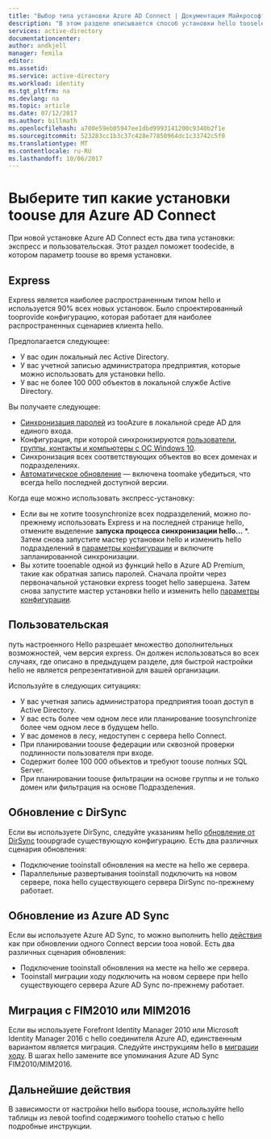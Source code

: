 ```yaml
---
title: "Выбор типа установки Azure AD Connect | Документация Майкрософт"
description: "В этом разделе описывается способ установки hello tooselect введите toouse для Azure AD Connect"
services: active-directory
documentationcenter: 
author: andkjell
manager: femila
editor: 
ms.assetid: 
ms.service: active-directory
ms.workload: identity
ms.tgt_pltfrm: na
ms.devlang: na
ms.topic: article
ms.date: 07/12/2017
ms.author: billmath
ms.openlocfilehash: a700e59eb05947ee1dbd9993141200c9340b2f1e
ms.sourcegitcommit: 523283cc1b3c37c428e77850964dc1c33742c5f0
ms.translationtype: MT
ms.contentlocale: ru-RU
ms.lasthandoff: 10/06/2017
---
```

# <a name="select-which-installation-type-toouse-for-azure-ad-connect"></a>Выберите тип какие установки toouse для Azure AD Connect
При новой установке Azure AD Connect есть два типа установки: экспресс и пользовательская. Этот раздел поможет toodecide, в котором параметр toouse во время установки.

## <a name="express"></a>Express
Express является наиболее распространенным типом hello и используется 90% всех новых установок. Было спроектированный tooprovide конфигурацию, которая работает для наиболее распространенных сценариев клиента hello.

Предполагается следующее:

- У вас один локальный лес Active Directory.
- У вас учетной записью администратора предприятия, которые можно использовать для установки hello.
- У вас не более 100 000 объектов в локальной службе Active Directory.

Вы получаете следующее:

- [Синхронизация паролей](active-directory-aadconnectsync-implement-password-synchronization.md) из tooAzure в локальной среде AD для единого входа.
- Конфигурация, при которой синхронизируются [пользователи, группы, контакты и компьютеры с ОС Windows 10](active-directory-aadconnectsync-understanding-default-configuration.md).
- Синхронизация всех соответствующих объектов во всех доменах и подразделениях.
- [Автоматическое обновление](active-directory-aadconnect-feature-automatic-upgrade.md) — включена toomake убедиться, что всегда hello последней доступной версии.

Когда еще можно использовать экспресс-установку:

- Если вы не хотите toosynchronize всех подразделений, можно по-прежнему использовать Express и на последней странице hello, отмените выделение **запуска процесса синхронизации hello...** *. Затем снова запустите мастер установки hello и изменить hello подразделений в [параметры конфигурации](active-directory-aadconnectsync-installation-wizard.md#customize-synchronization-options) и включите запланированной синхронизации.
- Вы хотите tooenable одной из функций hello в Azure AD Premium, такие как обратная запись паролей. Сначала пройти через первоначальной установки express tooget hello завершена. Затем снова запустите мастер установки hello и изменить hello [параметры конфигурации](active-directory-aadconnectsync-installation-wizard.md#customize-synchronization-options).

## <a name="custom"></a>Пользовательская
путь настроенного Hello разрешает множество дополнительных возможностей, чем версия express. Он должен использоваться во всех случаях, где описано в предыдущем разделе, для быстрой настройки hello не является репрезентативной для вашей организации.

Используйте в следующих ситуациях:

- У вас учетная запись администратора предприятия tooan доступ в Active Directory.
- У вас есть более чем одном лесе или планирование toosynchronize более чем одном лесе в будущем hello.
- У вас доменов в лесу, недоступен с сервера hello Connect.
- При планировании toouse федерации или сквозной проверки подлинности пользователя при входе.
- Содержит более 100 000 объектов и требуют toouse полных SQL Server.
- При планировании toouse фильтрации на основе группы и не только домен или фильтрация на основе Подразделения.

## <a name="upgrade-from-dirsync"></a>Обновление с DirSync
Если вы используете DirSync, следуйте указаниям hello [обновление от DirSync](active-directory-aadconnect-dirsync-upgrade-get-started.md) tooupgrade существующую конфигурацию. Есть два различных сценария обновления:

- Подключение tooinstall обновления на месте на hello же сервера.
- Параллельные развертывания tooinstall подключить на новом сервере, пока hello существующего сервера DirSync по-прежнему работает.

## <a name="upgrade-from-azure-ad-sync"></a>Обновление из Azure AD Sync
Если вы используете Azure AD Sync, то можно выполнить hello [действия](active-directory-aadconnect-upgrade-previous-version.md) как при обновлении одного Connect версии tooa новой. Есть два различных сценария обновления:

- Подключение tooinstall обновления на месте на hello же сервера.
- Tooinstall миграции ходу подключить на новом сервере при hello существующего сервера Azure AD Sync по-прежнему работает.

## <a name="migrate-from-fim2010-or-mim2016"></a>Миграция с FIM2010 или MIM2016
Если вы используете Forefront Identity Manager 2010 или Microsoft Identity Manager 2016 с hello соединителя Azure AD, единственным вариантом является миграция. Следуйте инструкциям hello в [миграции ходу](active-directory-aadconnect-upgrade-previous-version.md#swing-migration). В шагах hello замените все упоминания Azure AD Sync FIM2010/MIM2016.

## <a name="next-steps"></a>Дальнейшие действия
В зависимости от настройки hello выбора toouse, используйте hello таблицы из левой toofind содержимого toohello статью с hello подробные инструкции.
